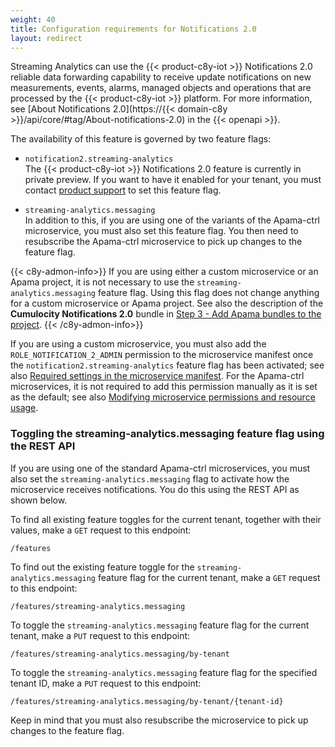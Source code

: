 ```yaml
---
weight: 40
title: Configuration requirements for Notifications 2.0
layout: redirect
---
```

Streaming Analytics can use the {{< product-c8y-iot >}} Notifications 2.0 reliable data forwarding capability to receive update notifications on new measurements, events, alarms, managed objects and operations that are processed by the {{< product-c8y-iot >}} platform. For more information, see [About Notifications 2.0](https://{{< domain-c8y >}}/api/core/#tag/About-notifications-2.0) in the {{< openapi >}}.

The availability of this feature is governed by two feature flags:

- `notification2.streaming-analytics` <br>
    The {{< product-c8y-iot >}} Notifications 2.0 feature is currently in private preview. If you want to have it enabled for your tenant, you must contact [product support](/additional-resources/contacting-support/) to set this feature flag.

- `streaming-analytics.messaging` <br>
    In addition to this, if you are using one of the variants of the Apama-ctrl microservice, you must also set this feature flag. You then need to resubscribe the Apama-ctrl microservice to pick up changes to the feature flag.
    <!-- For further information on these feature flags and on feature flags in general, see (TODO: this doc has not yet been written). -->

{{< c8y-admon-info>}}
If you are using either a custom microservice or an Apama project, it is not necessary to use the `streaming-analytics.messaging` feature flag. Using this flag does not change anything for a custom microservice or Apama project. See also the description of the **Cumulocity Notifications 2.0** bundle in [Step 3 - Add Apama bundles to the project](/streaming-analytics/epl-apps/#step-3---add-apama-bundles-to-the-project).
{{< /c8y-admon-info>}}

If you are using a custom microservice, you must also add the `ROLE_NOTIFICATION_2_ADMIN` permission to the microservice manifest once the `notification2.streaming-analytics` feature flag has been activated; see also [Required settings in the microservice manifest](/streaming-analytics/epl-apps/#required-settings-in-the-microservice-manifest).
For the Apama-ctrl microservices, it is not required to add this permission manually as it is set as the default; see also [Modifying microservice permissions and resource usage](/streaming-analytics/analytics-customization/#microservice-permissions).

### Toggling the streaming-analytics.messaging feature flag using the REST API

 <!-- TODO: once the feature flag documentation has been written, remove most of this section and replace with a link to the feature flag documentation. -->
If you are using one of the standard Apama-ctrl microservices, you must also set the `streaming-analytics.messaging` flag to activate how the microservice receives notifications. You do this using the REST API as shown below.

To find all existing feature toggles for the current tenant, together with their values, make a `GET` request to this endpoint:

```http
/features
```

To find out the existing feature toggle for the `streaming-analytics.messaging` feature flag for the current tenant, make a `GET` request to this endpoint:

```http
/features/streaming-analytics.messaging
```

To toggle the `streaming-analytics.messaging` feature flag for the current tenant, make a `PUT` request to this endpoint:

```http
/features/streaming-analytics.messaging/by-tenant
```

To toggle the `streaming-analytics.messaging` feature flag for the specified tenant ID, make a `PUT` request to this endpoint:

```http
/features/streaming-analytics.messaging/by-tenant/{tenant-id}
```

Keep in mind that you must also resubscribe the microservice to pick up changes to the feature flag.
